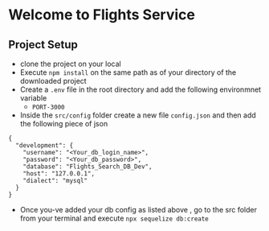 # Welcome to Flights Service

## Project Setup
- clone the project on your local
- Execute `npm install` on the same path as of your directory of the downloaded project
- Create a `.env` file in the root directory and add the following environmnet variable 
    - `PORT-3000`
- Inside the `src/config` folder create a new file `config.json` and then add the following piece of json

```
{
  "development": {
    "username": "<Your_db_login_name>",
    "password": "<Your_db_password>",
    "database": "Flights_Search_DB_Dev",
    "host": "127.0.0.1",
    "dialect": "mysql"
  }
}

```
- Once you-ve added your db config as listed above , go to the src folder from your terminal and execute `npx sequelize db:create`
```
